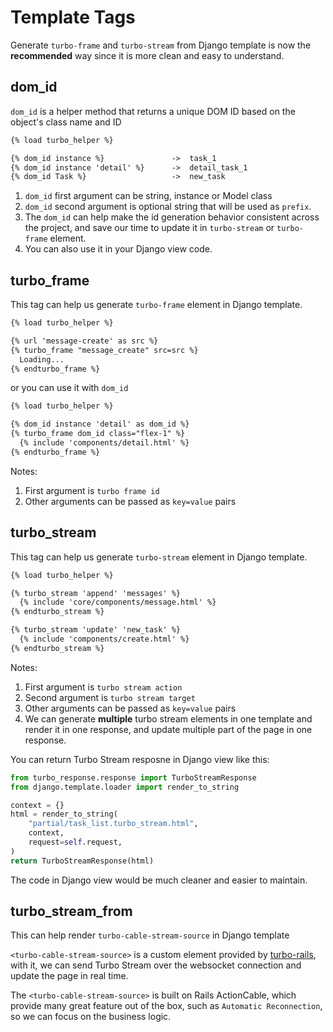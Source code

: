 # Template Tags

Generate `turbo-frame` and `turbo-stream` from Django template is now the **recommended** way since it is more clean and easy to understand.

## dom_id

`dom_id` is a helper method that returns a unique DOM ID based on the object's class name and ID

```html
{% load turbo_helper %}

{% dom_id instance %}               ->  task_1
{% dom_id instance 'detail' %}      ->  detail_task_1
{% dom_id Task %}                   ->  new_task
```

1. `dom_id` first argument can be string, instance or Model class
2. `dom_id` second argument is optional string that will be used as `prefix`.
3. The `dom_id` can help make the id generation behavior consistent across the project, and save our time to update it in `turbo-stream` or `turbo-frame` element.
4. You can also use it in your Django view code.

## turbo_frame

This tag can help us generate `turbo-frame` element in Django template.

```html
{% load turbo_helper %}

{% url 'message-create' as src %}
{% turbo_frame "message_create" src=src %}
  Loading...
{% endturbo_frame %}
```

or you can use it with `dom_id`

```html
{% load turbo_helper %}

{% dom_id instance 'detail' as dom_id %}
{% turbo_frame dom_id class="flex-1" %}
  {% include 'components/detail.html' %}
{% endturbo_frame %}
```

Notes:

1. First argument is `turbo frame id`
2. Other arguments can be passed as `key=value` pairs

## turbo_stream

This tag can help us generate `turbo-stream` element in Django template.

```html
{% load turbo_helper %}

{% turbo_stream 'append' 'messages' %}
  {% include 'core/components/message.html' %}
{% endturbo_stream %}

{% turbo_stream 'update' 'new_task' %}
  {% include 'components/create.html' %}
{% endturbo_stream %}
```

Notes:

1. First argument is `turbo stream action`
2. Second argument is `turbo stream target`
3. Other arguments can be passed as `key=value` pairs
4. We can generate **multiple**  turbo stream elements in one template and render it in one response, and update multiple part of the page in one response.

You can return Turbo Stream resposne in Django view like this:

```python
from turbo_response.response import TurboStreamResponse
from django.template.loader import render_to_string

context = {}
html = render_to_string(
    "partial/task_list.turbo_stream.html",
    context,
    request=self.request,
)
return TurboStreamResponse(html)
```

The code in Django view would be much cleaner and easier to maintain.

## turbo_stream_from

This can help render `turbo-cable-stream-source` in Django template

`<turbo-cable-stream-source>` is a custom element provided by [turbo-rails](https://github.com/hotwired/turbo-rails/blob/097d8f90cf0c5ed24ac6b1a49cead73d49fa8ab5/app/javascript/turbo/cable_stream_source_element.js), with it, we can send Turbo Stream over the websocket connection and update the page in real time.

The `<turbo-cable-stream-source>` is built on Rails ActionCable, which provide many great feature out of the box, such as `Automatic Reconnection`, so we can focus on the business logic.
